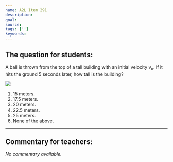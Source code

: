 ```yaml
---
name: A2L Item 291
description: 
goal: 
source: 
tags: ['']
keywords: 
---
```


## The question for students:

A ball is thrown from the top of a tall building with an initial
velocity v<sub>o</sub>. If it hits the ground 5 seconds later, how tall
is the building? <div class="img-right"><img
src="/files/Item291_fig1.gif" /></div>

1. 15 meters.
2. 17.5 meters.
3. 20 meters.
4. 22.5 meters.
5. 25 meters.
6. None of the above.


<hr/>

## Commentary for teachers:

_No commentary available._
